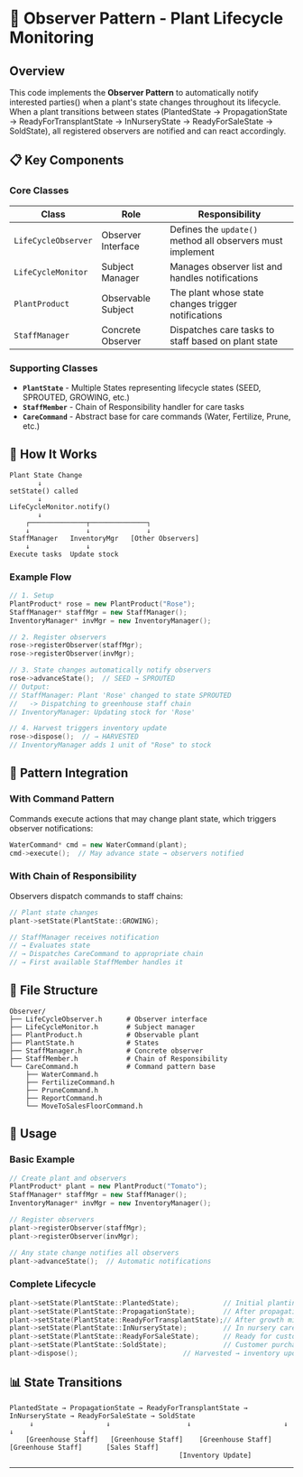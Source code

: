 # 🌱 Observer Pattern - Plant Lifecycle Monitoring

## Overview

This code implements the **Observer Pattern** to automatically notify interested parties() when a plant's state changes throughout its lifecycle. When a plant transitions between states (PlantedState → PropagationState → ReadyForTransplantState → InNurseryState → ReadyForSaleState → SoldState), all registered observers are notified and can react accordingly.

## 📋 Key Components

### Core Classes

| Class               | Role               | Responsibility                                             |
| ------------------- | ------------------ | ---------------------------------------------------------- |
| `LifeCycleObserver` | Observer Interface | Defines the `update()` method all observers must implement |
| `LifeCycleMonitor`  | Subject Manager    | Manages observer list and handles notifications            |
| `PlantProduct`      | Observable Subject | The plant whose state changes trigger notifications        |
| `StaffManager`      | Concrete Observer  | Dispatches care tasks to staff based on plant state        |

### Supporting Classes

- **`PlantState`** - Multiple States representing lifecycle states (SEED, SPROUTED, GROWING, etc.)
- **`StaffMember`** - Chain of Responsibility handler for care tasks
- **`CareCommand`** - Abstract base for care commands (Water, Fertilize, Prune, etc.)

## 🔄 How It Works

```
Plant State Change
       ↓
setState() called
       ↓
LifeCycleMonitor.notify()
       ↓
    ┌──────────────┬──────────────┐
    ↓              ↓              ↓
StaffManager   InventoryMgr   [Other Observers]
    ↓              ↓
Execute tasks  Update stock
```

### Example Flow

```cpp
// 1. Setup
PlantProduct* rose = new PlantProduct("Rose");
StaffManager* staffMgr = new StaffManager();
InventoryManager* invMgr = new InventoryManager();

// 2. Register observers
rose->registerObserver(staffMgr);
rose->registerObserver(invMgr);

// 3. State changes automatically notify observers
rose->advanceState();  // SEED → SPROUTED
// Output:
// StaffManager: Plant 'Rose' changed to state SPROUTED
//   -> Dispatching to greenhouse staff chain
// InventoryManager: Updating stock for 'Rose'

// 4. Harvest triggers inventory update
rose->dispose();  // → HARVESTED
// InventoryManager adds 1 unit of "Rose" to stock
```

## 🔗 Pattern Integration

### With Command Pattern

Commands execute actions that may change plant state, which triggers observer notifications:

```cpp
WaterCommand* cmd = new WaterCommand(plant);
cmd->execute();  // May advance state → observers notified
```

### With Chain of Responsibility

Observers dispatch commands to staff chains:

```cpp
// Plant state changes
plant->setState(PlantState::GROWING);

// StaffManager receives notification
// → Evaluates state
// → Dispatches CareCommand to appropriate chain
// → First available StaffMember handles it
```

## 📁 File Structure

```
Observer/
├── LifeCycleObserver.h      # Observer interface
├── LifeCycleMonitor.h       # Subject manager
├── PlantProduct.h           # Observable plant
├── PlantState.h             # States
├── StaffManager.h           # Concrete observer
├── StaffMember.h            # Chain of Responsibility
└── CareCommand.h            # Command pattern base
    ├── WaterCommand.h
    ├── FertilizeCommand.h
    ├── PruneCommand.h
    ├── ReportCommand.h
    └── MoveToSalesFloorCommand.h
```

## 🚀 Usage

### Basic Example

```cpp
// Create plant and observers
PlantProduct* plant = new PlantProduct("Tomato");
StaffManager* staffMgr = new StaffManager();
InventoryManager* invMgr = new InventoryManager();

// Register observers
plant->registerObserver(staffMgr);
plant->registerObserver(invMgr);

// Any state change notifies all observers
plant->advanceState();  // Automatic notifications
```

### Complete Lifecycle

```cpp
plant->setState(PlantState::PlantedState);           // Initial planting
plant->setState(PlantState::PropagationState);       // After propagation begins
plant->setState(PlantState::ReadyForTransplantState);// After growth milestone
plant->setState(PlantState::InNurseryState);         // In nursery care
plant->setState(PlantState::ReadyForSaleState);      // Ready for customers
plant->setState(PlantState::SoldState);              // Customer purchased
plant->dispose();                          // Harvested → inventory updated
```

## 📊 State Transitions

```
PlantedState → PropagationState → ReadyForTransplantState → InNurseryState → ReadyForSaleState → SoldState
     ↓                  ↓                   ↓                       ↓               ↓                 ↓
    [Greenhouse Staff]   [Greenhouse Staff]    [Greenhouse Staff]   [Greenhouse Staff]      [Sales Staff]
                                          [Inventory Update]
```

---
